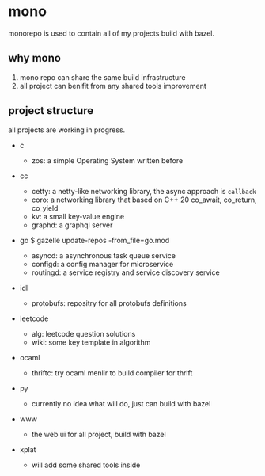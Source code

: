 # mono

monorepo is used to contain all of my projects build with bazel.

## why mono

1. mono repo can share the same build infrastructure
2. all project can benifit from any shared tools improvement

## project structure

all projects are working in progress.

- c

  - zos: a simple Operating System written before

- cc

  - cetty: a netty-like networking library, the async approach is `callback`
  - coro: a networking library that based on C++ 20 co_await, co_return, co_yield
  - kv: a small key-value engine
  - graphd: a graphql server

- go
  $ gazelle update-repos -from_file=go.mod

  - asyncd: a asynchronous task queue service
  - configd: a config manager for microservice
  - routingd: a service registry and service discovery service

- idl

  - protobufs: repositry for all protobufs definitions

- leetcode

  - alg: leetcode question solutions
  - wiki: some key template in algorithm

- ocaml

  - thriftc: try ocaml menlir to build compiler for thrift

- py

  - currently no idea what will do, just can build with bazel

- www

  - the web ui for all project, build with bazel

- xplat
  - will add some shared tools inside
